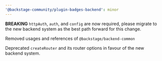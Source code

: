 ```yaml
---
'@backstage-community/plugin-badges-backend': minor
---
```


**BREAKING** `httpAuth`, `auth`, and `config` are now required, please migrate to the new backend system as the best path forward for this change.

Removed usages and references of `@backstage/backend-common`

Deprecated `createRouter` and its router options in favour of the new backend system.
